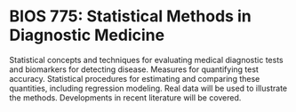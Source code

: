 # BIOS 775: Statistical Methods in Diagnostic Medicine

Statistical concepts and techniques for evaluating medical diagnostic tests and biomarkers for detecting disease. Measures for quantifying test accuracy. Statistical procedures for estimating and comparing these quantities, including regression modeling. Real data will be used to illustrate the methods. Developments in recent literature will be covered.